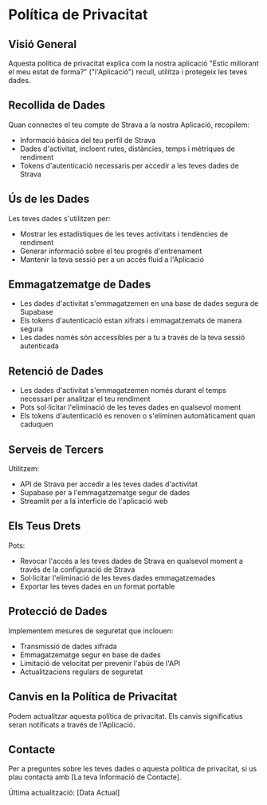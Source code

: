# Política de Privacitat

## Visió General
Aquesta política de privacitat explica com la nostra aplicació "Estic millorant el meu estat de forma?" ("l'Aplicació") recull, utilitza i protegeix les teves dades.

## Recollida de Dades
Quan connectes el teu compte de Strava a la nostra Aplicació, recopilem:
- Informació bàsica del teu perfil de Strava
- Dades d'activitat, incloent rutes, distàncies, temps i mètriques de rendiment
- Tokens d'autenticació necessaris per accedir a les teves dades de Strava

## Ús de les Dades
Les teves dades s'utilitzen per:
- Mostrar les estadístiques de les teves activitats i tendències de rendiment
- Generar informació sobre el teu progrés d'entrenament
- Mantenir la teva sessió per a un accés fluid a l'Aplicació

## Emmagatzematge de Dades
- Les dades d'activitat s'emmagatzemen en una base de dades segura de Supabase
- Els tokens d'autenticació estan xifrats i emmagatzemats de manera segura
- Les dades només són accessibles per a tu a través de la teva sessió autenticada

## Retenció de Dades
- Les dades d'activitat s'emmagatzemen només durant el temps necessari per analitzar el teu rendiment
- Pots sol·licitar l'eliminació de les teves dades en qualsevol moment
- Els tokens d'autenticació es renoven o s'eliminen automàticament quan caduquen

## Serveis de Tercers
Utilitzem:
- API de Strava per accedir a les teves dades d'activitat
- Supabase per a l'emmagatzematge segur de dades
- Streamlit per a la interfície de l'aplicació web

## Els Teus Drets
Pots:
- Revocar l'accés a les teves dades de Strava en qualsevol moment a través de la configuració de Strava
- Sol·licitar l'eliminació de les teves dades emmagatzemades
- Exportar les teves dades en un format portable

## Protecció de Dades
Implementem mesures de seguretat que inclouen:
- Transmissió de dades xifrada
- Emmagatzematge segur en base de dades
- Limitació de velocitat per prevenir l'abús de l'API
- Actualitzacions regulars de seguretat

## Canvis en la Política de Privacitat
Podem actualitzar aquesta política de privacitat. Els canvis significatius seran notificats a través de l'Aplicació.

## Contacte
Per a preguntes sobre les teves dades o aquesta política de privacitat, si us plau contacta amb [La teva Informació de Contacte].

Última actualització: [Data Actual] 